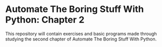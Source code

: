 # Automate The Boring Stuff With Python: Chapter 2
This repository will contain exercises and basic programs made through studying the second chapter of Automate The Boring Stuff With Python.